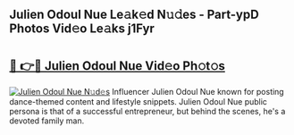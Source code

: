 ## Julien Odoul Nue Le𝚊k𝚎d N𝚞𝚍es - Part-ypD Photos Vid𝚎o Le𝚊ks j1Fyr

# <h2><a href="http://fb9bzpe.evod.top/?m=Julien+Odoul+Nue">🔗 👉🔴 Julien Odoul Nue Vid𝚎o Ph𝚘t𝚘s</a></h2>

[![Julien Odoul Nue N𝚞d𝚎s](https://i.imgur.com/8V9OHl7.gif)](http://fb9bzpe.evod.top/?m=Julien+Odoul+Nue)
Influencer Julien Odoul Nue known for posting dance-themed content and lifestyle snippets. Julien Odoul Nue public persona is that of a successful entrepreneur, but behind the scenes, he's a devoted family man. 
